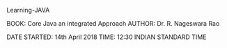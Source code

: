 Learning-JAVA

BOOK: Core Java an integrated Approach
AUTHOR: Dr. R. Nageswara Rao

DATE STARTED: 14th April 2018
TIME: 12:30 INDIAN STANDARD TIME